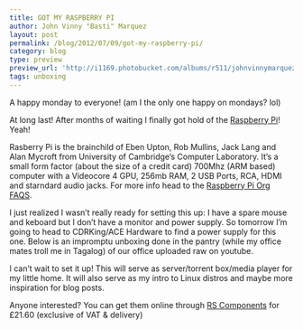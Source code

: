 ```yaml
---
title: GOT MY RASPBERRY PI
author: John Vinny "Basti" Marquez
layout: post
permalink: /blog/2012/07/09/got-my-raspberry-pi/
category: blog
type: preview
preview_url: 'http://i1169.photobucket.com/albums/r511/johnvinnymarquez/raspi_zps42f6da16.jpg'
tags: unboxing
---
```

A happy monday to everyone! (am I the only one happy on mondays? lol)

At long last! After months of waiting I finally got hold of the <a title="Raspberry Pi" href="http://www.raspberrypi.org" target="_blank">Raspberry Pi</a>! Yeah!

Rasberry Pi is the brainchild of Eben Upton, Rob Mullins, Jack Lang and Alan Mycroft from University of Cambridge’s Computer Laboratory. It&#8217;s a small form factor (about the size of a credit card) 700Mhz (ARM based) computer with a Videocore 4 GPU, 256mb RAM, 2 USB Ports, RCA, HDMI and starndard audio jacks. For more info head to the <a href="http://www.raspberrypi.org/faqs" target="_blank">Raspberry Pi Org FAQS</a>.

I just realized I wasn&#8217;t really ready for setting this up: I have a spare mouse and keboard but I don&#8217;t have a monitor and power supply. So tomorrow I&#8217;m going to head to CDRKing/ACE Hardware to find a power supply for this one. Below is an impromptu unboxing done in the pantry (while my office mates troll me in Tagalog) of our office uploaded raw on youtube.



I can&#8217;t wait to set it up! This will serve as server/torrent box/media player for my little home. It will also serve as my intro to Linux distros and maybe more inspiration for blog posts.

Anyone interested? You can get them online through <a title="RS Components" href="http://uk.rs-online.com/web/generalDisplay.html?id=raspberrypi" target="_blank">RS Components</a> for £21.60 (exclusive of VAT & delivery)
